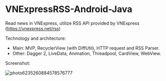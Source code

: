 # VNExpressRSS-Android-Java
Read news in VNExpress, utilize RSS API provided by VNExpress (https://vnexpress.net/rss)

Technology and architecture:  
- Main: MVP, RecyclerView (with DiffUtil), HTTP request and RSS Parser.
- Other: Dagger 2, LiveData, Animation, Threadpool, CardView, WebView.

Screenshot:  
  
![photo6235260884578576777](https://user-images.githubusercontent.com/60953757/83220433-26bbca00-a19d-11ea-9011-0f37ed0925b4.jpg)
